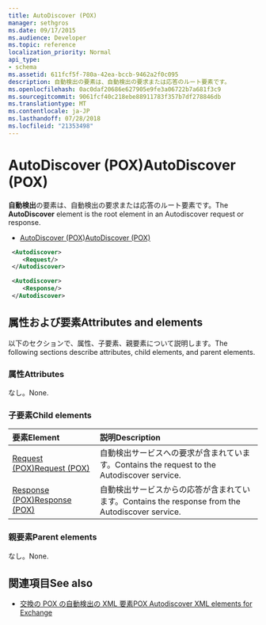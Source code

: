 ```yaml
---
title: AutoDiscover (POX)
manager: sethgros
ms.date: 09/17/2015
ms.audience: Developer
ms.topic: reference
localization_priority: Normal
api_type:
- schema
ms.assetid: 611fcf5f-780a-42ea-bccb-9462a2f0c095
description: 自動検出の要素は、自動検出の要求または応答のルート要素です。
ms.openlocfilehash: 0ac0daf20686e627905e9fe3a06722b7a681f3c9
ms.sourcegitcommit: 9061fcf40c218ebe88911783f357b7df278846db
ms.translationtype: MT
ms.contentlocale: ja-JP
ms.lasthandoff: 07/28/2018
ms.locfileid: "21353498"
---
```

# <a name="autodiscover-pox"></a><span data-ttu-id="1f88c-103">AutoDiscover (POX)</span><span class="sxs-lookup"><span data-stu-id="1f88c-103">AutoDiscover (POX)</span></span>

<span data-ttu-id="1f88c-104">**自動検出**の要素は、自動検出の要求または応答のルート要素です。</span><span class="sxs-lookup"><span data-stu-id="1f88c-104">The **AutoDiscover** element is the root element in an Autodiscover request or response.</span></span> 
  
- [<span data-ttu-id="1f88c-105">AutoDiscover (POX)</span><span class="sxs-lookup"><span data-stu-id="1f88c-105">AutoDiscover (POX)</span></span>](autodiscover-pox.md)
  
```xml
 <Autodiscover>
    <Request/>
 </Autodiscover>
```

```xml
 <Autodiscover> 
    <Response/> 
 </Autodiscover>
```

## <a name="attributes-and-elements"></a><span data-ttu-id="1f88c-106">属性および要素</span><span class="sxs-lookup"><span data-stu-id="1f88c-106">Attributes and elements</span></span>

<span data-ttu-id="1f88c-107">以下のセクションで、属性、子要素、親要素について説明します。</span><span class="sxs-lookup"><span data-stu-id="1f88c-107">The following sections describe attributes, child elements, and parent elements.</span></span>
  
### <a name="attributes"></a><span data-ttu-id="1f88c-108">属性</span><span class="sxs-lookup"><span data-stu-id="1f88c-108">Attributes</span></span>

<span data-ttu-id="1f88c-109">なし。</span><span class="sxs-lookup"><span data-stu-id="1f88c-109">None.</span></span>
  
### <a name="child-elements"></a><span data-ttu-id="1f88c-110">子要素</span><span class="sxs-lookup"><span data-stu-id="1f88c-110">Child elements</span></span>

|<span data-ttu-id="1f88c-111">**要素**</span><span class="sxs-lookup"><span data-stu-id="1f88c-111">**Element**</span></span>|<span data-ttu-id="1f88c-112">**説明**</span><span class="sxs-lookup"><span data-stu-id="1f88c-112">**Description**</span></span>|
|:-----|:-----|
|[<span data-ttu-id="1f88c-113">Request (POX)</span><span class="sxs-lookup"><span data-stu-id="1f88c-113">Request (POX)</span></span>](request-pox.md) <br/> |<span data-ttu-id="1f88c-114">自動検出サービスへの要求が含まれています。</span><span class="sxs-lookup"><span data-stu-id="1f88c-114">Contains the request to the Autodiscover service.</span></span>  <br/> |
|[<span data-ttu-id="1f88c-115">Response (POX)</span><span class="sxs-lookup"><span data-stu-id="1f88c-115">Response (POX)</span></span>](response-pox.md) <br/> |<span data-ttu-id="1f88c-116">自動検出サービスからの応答が含まれています。</span><span class="sxs-lookup"><span data-stu-id="1f88c-116">Contains the response from the Autodiscover service.</span></span>  <br/> |
   
### <a name="parent-elements"></a><span data-ttu-id="1f88c-117">親要素</span><span class="sxs-lookup"><span data-stu-id="1f88c-117">Parent elements</span></span>

<span data-ttu-id="1f88c-118">なし。</span><span class="sxs-lookup"><span data-stu-id="1f88c-118">None.</span></span>
  
## <a name="see-also"></a><span data-ttu-id="1f88c-119">関連項目</span><span class="sxs-lookup"><span data-stu-id="1f88c-119">See also</span></span>

- [<span data-ttu-id="1f88c-120">交換の POX の自動検出の XML 要素</span><span class="sxs-lookup"><span data-stu-id="1f88c-120">POX Autodiscover XML elements for Exchange</span></span>](pox-autodiscover-xml-elements-for-exchange.md)

